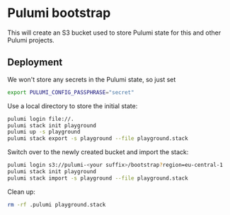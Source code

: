 # Pulumi bootstrap

This will create an S3 bucket used to store Pulumi state for this and other Pulumi projects.

## Deployment

We won't store any secrets in the Pulumi state, so just set

```bash
export PULUMI_CONFIG_PASSPHRASE="secret"
```

Use a local directory to store the initial state:

```bash
pulumi login file://.
pulumi stack init playground
pulumi up -s playground
pulumi stack export -s playground --file playground.stack
```

Switch over to the newly created bucket and import the stack:

```bash
pulumi login s3://pulumi-<your suffix>/bootstrap?region=eu-central-1
pulumi stack init playground
pulumi stack import -s playground --file playground.stack
```

Clean up:

```bash
rm -rf .pulumi playground.stack
```
